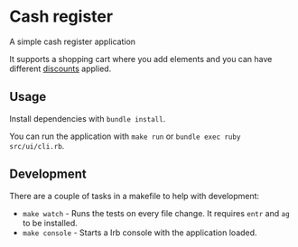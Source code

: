 # Cash register

A simple cash register application

It supports a shopping cart where you add elements and you can have different [discounts](src/models/discounts/) applied.

## Usage

Install dependencies with `bundle install`.

You can run the application with `make run` or `bundle exec ruby src/ui/cli.rb`.

## Development

There are a couple of tasks in a makefile to help with development:

- `make watch` - Runs the tests on every file change. It requires `entr` and `ag` to be installed.
- `make console` - Starts a Irb console with the application loaded.

